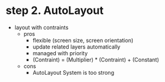 # step 2. AutoLayout

- layout with contraints
  - pros
    - flexible (screen size, screen orientation)
    - update related layers automatically
    - managed with priority
    - (Contraint) = (Multiplier) * (Contraint) + (Constant)
  - cons
    - AutoLayout System is too strong
